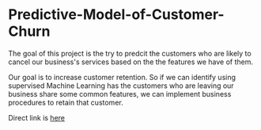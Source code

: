 # Predictive-Model-of-Customer-Churn

The goal of this project is the try to predcit the customers who are likely to cancel our business's services based on the the features we have of them.

Our goal is to increase customer retention. So if we can identify using supervised Machine Learning has the customers who are leaving our business share some common features, we can implement business procedures to retain that customer.

Direct link is [here](https://github.com/wasifmkhan/Predictive-Model-of-Customer-Churn/blob/main/Predictive%20Model%20of%20Customer%20Churn.ipynb)
